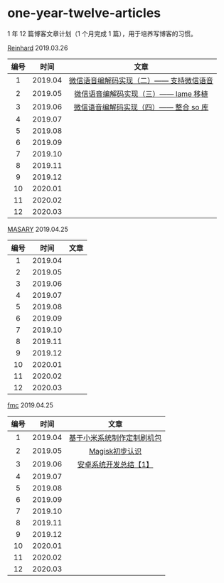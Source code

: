 # one-year-twelve-articles
1 年 12 篇博客文章计划（1 个月完成 1 篇），用于培养写博客的习惯。



[Reinhard](https://wufengxue.github.io/)	2019.03.26

| 编号 |  时间   |                             文章                             |
| :--: | :-----: | :----------------------------------------------------------: |
|  1   | 2019.04 | [微信语音编解码实现（二）—— 支持微信语音](https://wufengxue.github.io/2019/04/17/wechat-voice-codec-amr.html) |
|  2   | 2019.05 | [微信语音编解码实现（三）—— lame 移植](https://wufengxue.github.io/2019/05/25/wechat-voice-codec-lame.html) |
|  3   | 2019.06 | [微信语音编解码实现（四）—— 整合 so 库](https://wufengxue.github.io/2019/06/29/wechat-voice-codec-lib.html) |
|  4   | 2019.07 |                                                              |
|  5   | 2019.08 |                                                              |
|  6   | 2019.09 |                                                              |
|  7   | 2019.10 |                                                              |
|  8   | 2019.11 |                                                              |
|  9   | 2019.12 |                                                              |
|  10  | 2020.01 |                                                              |
|  11  | 2020.02 |                                                              |
|  12  | 2020.03 |                                                              |


[MASARY]()	2019.04.25

| 编号 |  时间   |                             文章                             |
| :--: | :-----: | :----------------------------------------------------------: |
|  1   | 2019.04 |                                                              |
|  2   | 2019.05 |                                                              |
|  3   | 2019.06 |                                                              |
|  4   | 2019.07 |                                                              |
|  5   | 2019.08 |                                                              |
|  6   | 2019.09 |                                                              |
|  7   | 2019.10 |                                                              |
|  8   | 2019.11 |                                                              |
|  9   | 2019.12 |                                                              |
|  10  | 2020.01 |                                                              |
|  11  | 2020.02 |                                                              |
|  12  | 2020.03 |                                                              |

[fmc]()	2019.04.25

| 编号 |  时间   |                             文章                             |
| :--: | :-----: | :----------------------------------------------------------: |
|  1   | 2019.04 | [基于小米系统制作定制刷机包](https://blog.csdn.net/fmc088/article/details/89514531)|
|  2   | 2019.05 | [Magisk初步认识](https://blog.csdn.net/fmc088/article/details/90376116)|
|  3   | 2019.06 | [安卓系统开发总结【1】](https://blog.csdn.net/fmc088/article/details/93979299)|
|  4   | 2019.07 |                                                              |
|  5   | 2019.08 |                                                              |
|  6   | 2019.09 |                                                              |
|  7   | 2019.10 |                                                              |
|  8   | 2019.11 |                                                              |
|  9   | 2019.12 |                                                              |
|  10  | 2020.01 |                                                              |
|  11  | 2020.02 |                                                              |
|  12  | 2020.03 |                                                              |
